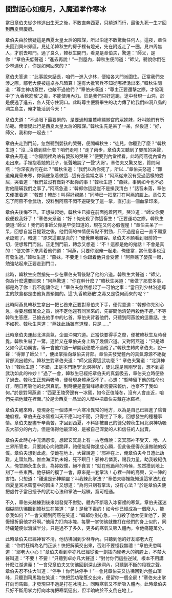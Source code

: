 聞對話心如瘦月，入魔道掌作寒冰
------------------------------

當日章伯夫從少林逃出生天之後，不敢直奔西夏，只繞道而行，最後九死一生才回到西夏興慶府。

章伯夫由於懷疑這是西夏太皇太后的陰謀，所以沿途不敢驚動任何人。這夜，章伯夫回到興州郊區，見徒弟韓秋生的房子裡有燈光，先在附近走了一圈，見四周無人，才前去叩門。過了良久，韓秋生開門，看見是章伯夫，驚道：“師父，是你！”章伯夫低聲道：“進去再說！”一到屋內，韓秋生便問道：“師父，聽說你們在少林遇伏了，你是如何回來的？”

章伯夫答道：“此事說來話長，咱們一進入少林，便給各大門派圍住。正當我們交涉之際，鄔老大便被這卓亦凡暗算！還有大批官兵不知從哪裡湧出來。”韓秋生問道：“尊主神功蓋世，也敵不過他們？”章伯夫嘆道：“尊主正要還擊之際，才發現中了‘九香軟筋散’之毒，不能使用內力。於是我們只好逃跑，途中發現一山洞，於是便逃了進去，各人死守住洞口。此時尊主便將畢生的功力傳了給我們四洞八島的洞主島主，俺才能活到今天！”

章伯夫道：“不過眼下最要緊的，是要通知靈鷲峰縹緲宫的眾姊妹，好叫她們有所防範。俺懷疑此行是西夏太皇太后的陰謀。”韓秋生先是呆了一呆，然後道：“好，師父，我和你一起去！”

章伯夫走到門前，忽然聽到嬰孩的哭聲，便問韓秋生：“徒兒，你聽到了麼？”韓秋生道：“沒...沒聽到些什麼？咱們走吧！”走了兩步，章伯夫又聽到了嬰孩的哭聲，章伯夫奇道：“你房間裡為啥有嬰孩的哭聲？”便要到內堂裡看。此時阿燕從內堂內走出來，手裡抱着她的兒子，低聲地說了一聲‘大哥’。章伯夫又驚又怒，質問阿燕：“你深夜為何在此？”韓秋生道：“我們以為你死了，所以...”章伯夫怒道：“難道俺屍骨未寒，你倆便急着做這...這有歪倫常之事！”阿燕從來沒有受過這樣的委屈，哭着道：“我們並沒有做對不起你的事！”韓秋生道：“燕妹，事到如今也不必對他隱瞞我們之事了。”阿燕急道；“韓郎你這話豈不是損我清白！”話音未落，章伯夫便搶着道：“韓郎！韓郎！叫得好親熱！”同時已一把掌打在阿燕的臉上。章伯夫忘了阿燕不會武功，沒料到阿燕不閃不避硬受了這一掌，直打出一個血掌印來。

章伯夫後悔不已，正想扶起她，韓秋生已搶在前面抱着阿燕，哭泣道：“師父你要殺便殺我好了！”章伯夫怒道：“好！俺先殺了你這畜生！”正要運功之際，韓秋生便道:“師父！我們的事師父你是早便知道的，現在又何必假惺惺！”章伯夫呆了一呆，回想自當日提親之後，他們倆的神情便有點不對勁，只不過是自己一直不願意承認罷了。暗道：”原來這都是真的！”便覺無地自容。章伯夫不願看到眼前的一切，便想奪門而出。正走到門前，轉念又想道：“不！這都是他的鬼話！不會是真的！”便又停下來背着他們道：“阿燕，只要你跟俺一起走，俺便當...當什麼事也沒有發生過。”韓秋生道：“燕妹，不要走！你跟着他只會受苦！”阿燕瞧了嬰孩一眼，勉強站起來正要走到門口。

此時，韓秋生突然搶先一步在章伯夫背後點了他的穴道。韓秋生大聲道：“師父，你為什麼還要回來！”阿燕驚道：“你在幹什麼？”韓秋生哭道：“我做了那麼多事，都是為了你！我不能讓你走！”章伯夫忽然想起了一可怕之事：“當日到少林沿途尊主的飲食都是由他負責預備的。這‘九香軟筋散’之毒又是從何而來的呢？”

此時阿燕見韓秋生拿出一把匕首來正要對章伯夫下手，便假意道：“韓郎你先別心急，得要想個萬全之策，說不定他還有同黨來的，先審問他清楚再殺他不遲。”不等韓秋生答應，已搶去他手中的匕首。章伯夫背着他們，只聽到阿燕說的這番話，生不如死。韓秋生喜道：“燕妹此話雖有道理，只是......”

此時章伯夫運起北溟真氣，企圖沖開穴道。正當快要得手之際，便被韓秋生及時發覺。韓秋生嚇了一驚，連忙又在章伯夫身上點了幾個穴道。又對阿燕道：“只是師父如今武功厲害，等一會他穴道一解開我便敵不過他了。”韓秋生轉向章伯夫，說一聲：“得罪了師父！”，便出掌拍向章伯夫背部。章伯夫發覺體內的真氣源源不絕從背部流出體外。韓秋生對章伯夫道：“師父認得這武功麼？” 章伯夫驚道：“北溟神功！”韓秋生道：“不錯，正是本門絕學‘北溟神功’，徒兒還是剛剛學會，想不到這武功如此的神妙！”過了一會，韓秋生已經把章伯夫的真氣吸去，章伯夫立時便昏了過去。韓秋生正想再吸時，便發現身體承受不了，心想：“暫時留下他的性命也好，明日再吸他的北溟真氣。到時便是靈鷲峰縹緲宫要來報仇，也奈不了我如何。”於是對阿燕道：“西夏王陵旁邊有一冰窖，如今正值隆冬，沒有人會走近，咱們先把他藏在裡面。”於是命西夏一品堂的人暗中把章伯夫藏在冰窖裡。

章伯夫醒來時，發現身在一個漆黑一片寒冷異常的地方，以為是自己已經進了陰曹地府裡。章伯夫在冰窖裡叫天不應叫地不聞，只得坐了下來，回想發生的種種事情。章伯夫歷盡千辛萬苦，才回到西夏，不料卻被自己的徒兒韓秋生用北溟神功吸去大部分的內力。但是傷得他最深的，是被自己深愛的人和信任的人出賣。

章伯夫此時心中充满怨恨，想起玄冥島上有一古老傳說：玄冥邪神不受天、地、人三界所管束，只要誠心向祂跪拜，祂便能幫你達成心願，但此後便得永遠做祂的奴僕。章伯夫想到此處，便跪在地上，大聲說道：“邪神在上，俺章伯夫今日遭此劫難，走頭無路。惟血海深仇未報，死不瞑目！邪神若憐我，賜我力量，助我殺絕仇人，俺甘願永生永世，為袮奴僕，絕不食言！”就在他跪拜的時候，忽然摸到地上刻了一些東西。他仔細的摸了一會，原來是一套掌法！心裡一陣的高興，又一陣的害怕。只想道：“難道是邪神顯靈？叫我練此掌法？”章伯夫哪裡能知道這掌法刻在西夏皇宮冰窖當中的因由？又想道：“為何只刻有掌法，沒有心法？”於是章伯夫便把虛竹子當日授予的武功心法和掌法一起練，竟可相通。

不久，章伯夫越練到後來越發覺不對勁，體內不斷吸入冰窖裡的寒氣。章伯夫迷迷糊糊間彷彿聽到韓秋生在笑道：“是！是我下毒的！如今你已經成為一個廢人，能奈我如何？”一會又聽到阿燕在笑道：“韓郎你別心急，一刀殺了他太便宜他了，要慢慢折磨他才好啊。”他用力打向冰塊，每擊一掌彷彿就像打在他們的身上似的，同時痛楚便似消減半分。只是過不了多久，更多的寒氣又吸入體內，令他痛楚萬分。

此時章伯夫已經神智不清，他彷彿回到少林寺內。只聽到他的好友鄔老大在道：“你們枉稱為名門正派！快把解藥交出來，否則不要怪我無禮！”章伯夫忽叫道：“鄔老大小心！”章伯夫看到卓亦凡已經從後一劍插向鄔老大的胸膛上，不禁大聲叫道：“不要！不要！”只聽到卓亦凡大聲道：“對付你們這些逆賊，根本不用講什麼江湖道義！”一會兒章伯夫又彷彿回到深山迷洞內，只聽到不斷的殺戮之聲。章伯夫忍不住大叫道：“停手！你們快停手！”一會兒章伯夫又彷彿回到六盤山頂峰，只聽到司馬臨在笑道：“快把武功秘笈交出來，便留你一個全屍！”章伯夫出掌打向司馬臨，才發現只不過是打在冰塊上。同時寒氣又不斷吸入體內。此時章伯夫只好不斷用掌力打向冰塊把寒氣逼出，但半晌終於不支倒在地上。
